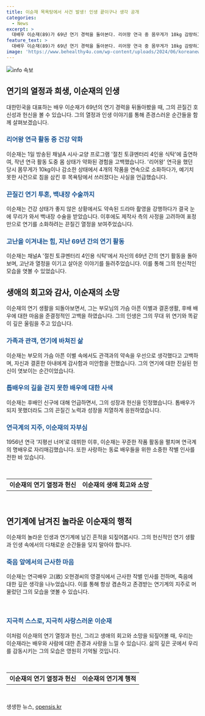 ```yaml
---
title: 이순재 목욕탕에서 사건 발생! 인생 끝이구나 생각 공개
categories:
  - News
excerpt: >
  대배우 이순재(89)가 69년 연기 경력을 돌아본다. 리어왕 연극 중 몸무게가 10kg 감량하고 쓰러지는 사고를 겪었지만, 연기 열정은 식지 않았다. 눈 건강까지 희생하며 60여 년간의 삶을 돌아보며 가족, 동료 배우에 대한 이야기를 털어놨다. 걸림돌을 이겨낸 끈기와 사랑에 대한 생각을 고백하며, 지난 3월 사인들에게 작별을 고하는 모습까지 담았다.
feature_text: >
  대배우 이순재(89)가 69년 연기 경력을 돌아본다. 리어왕 연극 중 몸무게가 10kg 감량하고 쓰러지는 사고를 겪었지만, 연기 열정은 식지 않았다. 눈 건강까지 희생하며 60여 년간의 삶을 돌아보며 가족, 동료 배우에 대한 이야기를 털어놨다. 걸림돌을 이겨낸 끈기와 사랑에 대한 생각을 고백하며, 지난 3월 사인들에게 작별을 고하는 모습까지 담았다.
image: 'https://www.behealthy4u.com/wp-content/uploads/2024/06/koreanews.jpg'
---
```


<p><img src="https://www.behealthy4u.com/wp-content/uploads/2024/06/koreanews.jpg" alt="info 속보" /></p>

<h2 data-ke-size="size26">연기의 열정과 희생, 이순재의 인생</h2>

<p data-ke-size="size16">대한민국을 대표하는 배우 이순재가 69년의 연기 경력을 뒤돌아봤을 때, 그의 끈질긴 호신성과 헌신을 볼 수 있습니다. 그의 열정과 인생 이야기를 통해 존경스러운 순간들을 함께 살펴보겠습니다.</p>

<h3><b><span style="color: #1a5490;">리어왕 연극 활동 중 건강 악화</span></b></h3>

<p data-ke-size="size16">이순재는 1일 방송된 채널A 시사·교양 프로그램 '절친 토큐멘터리 4인용 식탁'에 출연하여, 작년 연극 활동 도중 몸 상태가 약화된 경험을 고백했습니다. '리어왕' 연극을 했던 당시 몸무게가 10kg이나 감소한 상태에서 4개의 작품을 연속으로 소화하다가, 예기치 못한 사건으로 침을 삼킨 후 목욕탕에서 쓰러졌다는 사실을 언급했습니다.</p>

<h3><b><span style="color: #1a5490;">끈질긴 연기 투혼, 백내장 수술까지</span></b></h3>

<p data-ke-size="size16">이순재는 건강 상태가 좋지 않은 상황에서도 약속된 드라마 촬영을 강행하다가 결국 눈에 무리가 와서 백내장 수술을 받았습니다. 이후에도 제작사 측의 사정을 고려하여 표정만으로 연기를 소화하려는 끈질긴 열정을 보여주었습니다.</p>

<h3><b><span style="color: #1a5490;">고난을 이겨내는 힘, 지난 69년 간의 연기 활동</span></b></h3>

<p data-ke-size="size16">이순재는 채널A '절친 토큐멘터리 4인용 식탁'에서 자신의 69년 간의 연기 활동을 돌아보며, 고난과 열정을 이기고 살아온 이야기를 들려주었습니다. 이를 통해 그의 헌신적인 모습을 엿볼 수 있었습니다.</p>

<h2 data-ke-size="size26">생애의 회고와 감사, 이순재의 소망</h2>

<p data-ke-size="size16">이순재의 연기 생활을 되돌아보면서, 그는 부모님의 가슴 아픈 이별과 결혼생활, 후배 배우에 대한 마음을 준결정적인 고백을 하였습니다. 그의 인생은 그의 무대 위 연기와 똑같이 깊은 울림을 주고 있습니다.</p>

<h3><b><span style="color: #1a5490;">가족과 관객, 연기에 바쳐진 삶</span></b></h3>

<p data-ke-size="size16">이순재는 부모의 가슴 아픈 이별 속에서도 관객과의 약속을 우선으로 생각했다고 고백하며, 자신과 결혼한 아내에게 감사함과 미안함을 전했습니다. 그의 연기에 대한 진실된 헌신이 엿보이는 순간이었습니다.</p>

<h3><b><span style="color: #1a5490;">톱배우의 길을 걷지 못한 배우에 대한 사색</span></b></h3>

<p data-ke-size="size16">이순재는 후배인 신구에 대해 언급하면서, 그의 성장과 헌신을 인정했습니다. 톱배우가 되지 못했더라도 그의 끈질긴 노력과 성장을 치열하게 응원하였습니다.</p>

<h3><b><span style="color: #1a5490;">연극계의 지주, 이순재의 자부심</span></b></h3>

<p data-ke-size="size16">1956년 연극 ‘지평선 너머’로 데뷔한 이후, 이순재는 꾸준한 작품 활동을 펼치며 연극계의 명배우로 자리매김했습니다. 또한 사랑하는 동료 배우들을 위한 소중한 작별 인사를 전한 바 있습니다.</p>

<p data-ke-size="size16">&nbsp;</p>

<table>
  <tbody>
    <tr>
      <td style="text-align: center; height: 17px;"><b>이순재의 연기 열정과 헌신</b></td>
      <td style="text-align: center; height: 17px;"><b>이순재의 생애 회고와 소망</b></td>
    </tr>
  </tbody>
</table>

<p data-ke-size="size16">&nbsp;</p>

<h2 data-ke-size="size26">연기계에 남겨진 놀라운 이순재의 행적</h2>

<p data-ke-size="size16">이순재의 놀라운 인생과 연기계에 남긴 흔적을 되짚어봅시다. 그의 헌신적인 연기 생활과 인생 속에서의 다채로운 순간들을 잊지 말아야 합니다.</p>

<h3><b><span style="color: #1a5490;">죽음 앞에서의 근사한 마음</span></b></h3>

<p data-ke-size="size16">이순재는 연극배우 고(故) 오현경씨의 영결식에서 근사한 작별 인사를 전하며, 죽음에 대한 깊은 생각을 나누었습니다. 이를 통해 항상 겸손하고 존경받는 연기계의 지주로 머물렀던 그의 모습을 엿볼 수 있습니다.</p>

<p data-ke-size="size16">&nbsp;</p>

<h3><b><span style="color: #1a5490;">지극히 스스로, 지극히 사랑스러운 이순재</span></b></h3>

<p data-ke-size="size16">이처럼 이순재의 연기 열정과 헌신, 그리고 생애의 회고와 소망을 되짚어볼 때, 우리는 이순재라는 배우와 사람에 대한 존경과 사랑을 느낄 수 있습니다. 삶의 깊은 곳에서 우리를 감동시키는 그의 모습은 영원히 기억될 것입니다.</p>

<p data-ke-size="size16">&nbsp;</p>

<table>
  <tbody>
    <tr>
      <td style="text-align: center; height: 17px;"><b>이순재의 연기 열정과 헌신</b></td>
      <td style="text-align: center; height: 17px;"><b>이순재의 연기계 행적</b></td>
    </tr>
  </tbody>
</table>

<p data-ke-size="size16">&nbsp;</p>
생생한 뉴스, <a href="https://opensis.kr" rel="dofollow">opensis.kr</a>



